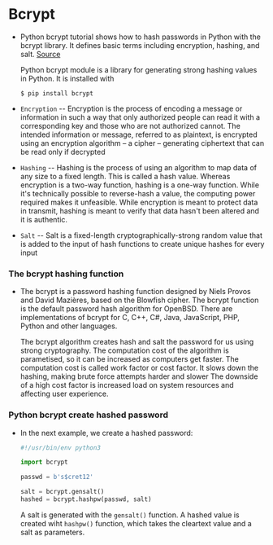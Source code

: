 # Bcrypt

- Python bcrypt tutorial shows how to hash passwords in Python with the bcrypt library. It defines basic terms including encryption, hashing, and salt. [Source](http://zetcode.com/python/bcrypt/)

  Python bcrypt module is a library for generating strong hashing values in Python. It is installed with
  ```
  $ pip install bcrypt
  ```
  
- `Encryption` -- Encryption is the process of encoding a message or information in such a way that only authorized people can read it with a corresponding key and those who are not authorized cannot. The intended information or message, referred to as plaintext, is encrypted using an encryption algorithm – a cipher – generating ciphertext that can be read only if decrypted

- `Hashing` -- Hashing is the process of using an algorithm to map data of any size to a fixed length. This is called a hash value. Whereas encryption is a two-way function, hashing is a one-way function. While it's technically possible to reverse-hash a value, the computing power required makes it unfeasible. While encryption is meant to protect data in transmit, hashing is meant to verify that data hasn't been altered and it is authentic.

- `Salt` -- Salt is a fixed-length cryptographically-strong random value that is added to the input of hash functions to create unique hashes for every input

### The bcrypt hashing function

- The bcrypt is a password hashing function designed by Niels Provos and David Mazières, based on the Blowfish cipher. The bcrypt function is the default password hash algorithm for OpenBSD. There are implementations of bcrypt for C, C++, C#, Java, JavaScript, PHP, Python and other languages.

  The bcrypt algorithm creates hash and salt the password for us using strong cryptography. The computation cost of the algorithm is parametised, so it can be increased as computers get faster. The computation cost is called work factor or cost factor. It slows down the hashing, making brute force attempts harder and slower  The downside of a high cost factor is increased load on system resources and affecting user experience.
  
### Python bcrypt create hashed password

- In the next example, we create a hashed password:
  ```python
  #!/usr/bin/env python3

  import bcrypt

  passwd = b's$cret12'

  salt = bcrypt.gensalt()
  hashed = bcrypt.hashpw(passwd, salt)
  ```
  A salt is generated with the `gensalt()` function. A hashed value is created wiht `hashpw()` function, which takes the cleartext value and a salt as parameters.
  

